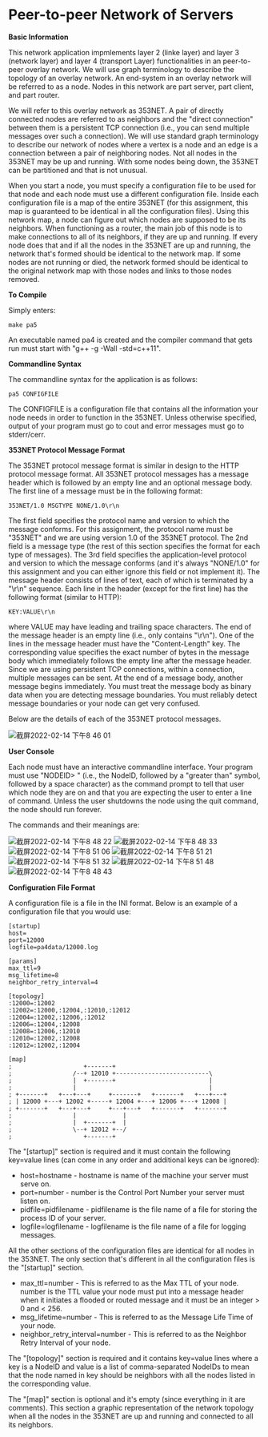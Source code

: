 # Peer-to-peer Network of Servers

**Basic Information**

This network application impmlements layer 2 (linke layer) and layer 3 (network layer) and layer 4 (transport Layer) functionalities in an peer-to-peer overlay network. We will use graph terminology to describe the topology of an overlay network. An end-system in an overlay network will be referred to as a node. Nodes in this network are part server, part client, and part router. 

We will refer to this overlay network as 353NET. A pair of directly connected nodes are referred to as neighbors and the "direct connection" between them is a persistent TCP connection (i.e., you can send multiple messages over such a connection). We will use standard graph terminology to describe our network of nodes where a vertex is a node and an edge is a connection between a pair of neighboring nodes. Not all nodes in the 353NET may be up and running. With some nodes being down, the 353NET can be partitioned and that is not unusual.

When you start a node, you must specify a configuration file to be used for that node and each node must use a different configuration file. Inside each configuration file is a map of the entire 353NET (for this assignment, this map is guaranteed to be identical in all the configuration files). Using this network map, a node can figure out which nodes are supposed to be its neighbors. When functioning as a router, the main job of this node is to make connections to all of its neighbors, if they are up and running. If every node does that and if all the nodes in the 353NET are up and running, the network that's formed should be identical to the network map. If some nodes are not running or died, the network formed should be identical to the original network map with those nodes and links to those nodes removed.

**To Compile**

Simply enters:

    make pa5 
An executable named pa4 is created and the compiler command that gets run must start with "g++ -g -Wall -std=c++11". 

**Commandline Syntax**

The commandline syntax for the application is as follows:

    pa5 CONFIGFILE
The CONFIGFILE is a configuration file that contains all the information your node needs in order to function in the 353NET.
Unless otherwise specified, output of your program must go to cout and error messages must go to stderr/cerr.

**353NET Protocol Message Format**

The 353NET protocol message format is similar in design to the HTTP protocol message format. All 353NET protocol messages has a message header which is followed by an empty line and an optional message body. The first line of a message must be in the following format:

    353NET/1.0 MSGTYPE NONE/1.0\r\n
The first field specifies the protocol name and version to which the message conforms. For this assignment, the protocol name must be "353NET" and we are using version 1.0 of the 353NET protocol. The 2nd field is a message type (the rest of this section specifies the format for each type of messages). The 3rd field specifies the application-level protocol and version to which the message conforms (and it's always "NONE/1.0" for this assignment and you can either ignore this field or not implement it).
The message header consists of lines of text, each of which is terminated by a "\r\n" sequence. Each line in the header (except for the first line) has the following format (similar to HTTP):

    KEY:VALUE\r\n
where VALUE may have leading and trailing space characters. The end of the message header is an empty line (i.e., only contains "\r\n").
One of the lines in the message header must have the "Content-Length" key. The corresponding value specifies the exact number of bytes in the message body which immediately follows the empty line after the message header. Since we are using persistent TCP connections, within a connection, multiple messages can be sent. At the end of a message body, another message begins immediately. You must treat the message body as binary data when you are detecting message boundaries. You must reliably detect message boundaries or your node can get very confused.

Below are the details of each of the 353NET protocol messages.

![截屏2022-02-14 下午8 46 01](https://user-images.githubusercontent.com/35575612/153994333-9b5daa17-27b2-4ceb-ae6e-22630b3b0157.png)

**User Console**

Each node must have an interactive commandline interface. Your program must use "NODEID> " (i.e., the NodeID, followed by a "greater than" symbol, followed by a space character) as the command prompt to tell that user which node they are on and that you are expecting the user to enter a line of command. Unless the user shutdowns the node using the quit command, the node should run forever.

The commands and their meanings are:

![截屏2022-02-14 下午8 48 22](https://user-images.githubusercontent.com/35575612/153994517-a8405c13-9a9a-4c9b-a586-1edd0af9663f.png)
![截屏2022-02-14 下午8 48 33](https://user-images.githubusercontent.com/35575612/153994533-dd4bbf6a-69ac-40e8-8d35-971349725bea.png)
![截屏2022-02-14 下午8 51 06](https://user-images.githubusercontent.com/35575612/153994847-f11d9424-5b76-4d7c-9f52-64357a88f265.png)
![截屏2022-02-14 下午8 51 21](https://user-images.githubusercontent.com/35575612/153994857-4e776b57-11a5-4fba-88e5-c691e7de49f8.png)
![截屏2022-02-14 下午8 51 32](https://user-images.githubusercontent.com/35575612/153994864-5e56baff-1b0a-402b-bbf7-2d03ecf9d87a.png)
![截屏2022-02-14 下午8 51 48](https://user-images.githubusercontent.com/35575612/153994873-e7e56c4b-79ce-485a-bdd9-32b503d413a4.png)
![截屏2022-02-14 下午8 48 43](https://user-images.githubusercontent.com/35575612/153994582-3aeaaa31-a93b-4164-b27f-4b2169b97316.png)

**Configuration File Format**

A configuration file is a file in the INI format. Below is an example of a configuration file that you would use:

    [startup]
    host=
    port=12000
    logfile=pa4data/12000.log

    [params]
    max_ttl=9
    msg_lifetime=8
    neighbor_retry_interval=4

    [topology]
    :12000=:12002
    :12002=:12000,:12004,:12010,:12012
    :12004=:12002,:12006,:12012
    :12006=:12004,:12008
    :12008=:12006,:12010
    :12010=:12002,:12008
    :12012=:12002,:12004

    [map]
    ;                    +-------+
    ;                 /--+ 12010 +--------------------------\
    ;                 |  +-------+                          |
    ;                 |                                     |
    ; +-------+   +---+---+     +-------+   +-------+   +---+---+
    ; | 12000 +---+ 12002 +-----+ 12004 +---+ 12006 +---+ 12008 |
    ; +-------+   +---+---+     +---+---+   +-------+   +-------+
    ;                 |             |
    ;                 |  +-------+  |
    ;                 \--+ 12012 +--/
    ;                    +-------+

The "[startup]" section is required and it must contain the following key=value lines (can come in any order and additional keys can be ignored):
* host=hostname - hostname is name of the machine your server must serve on.
* port=number - number is the Control Port Number your server must listen on. 
* pidfile=pidfilename - pidfilename is the file name of a file for storing the process ID of your server.
* logfile=logfilename - logfilename is the file name of a file for logging messages.

All the other sections of the configuration files are identical for all nodes in the 353NET. The only section that's different in all the configuration files is the "[startup]" section.

* max_ttl=number - This is referred to as the Max TTL of your node. number is the TTL value your node must put into a message header when it initiates a flooded or routed message and it must be an integer > 0 and < 256.
* msg_lifetime=number - This is referred to as the Message Life Time of your node.
* neighbor_retry_interval=number - This is referred to as the Neighbor Retry Interval of your node.

The "[topology]" section is required and it contains key=value lines where a key is a NodeID and value is a list of comma-separated NodeIDs to mean that the node named in key should be neighbors with all the nodes listed in the corresponding value.

The "[map]" section is optional and it's empty (since everything in it are comments). This section a graphic representation of the network topology when all the nodes in the 353NET are up and running and connected to all its neighbors.
